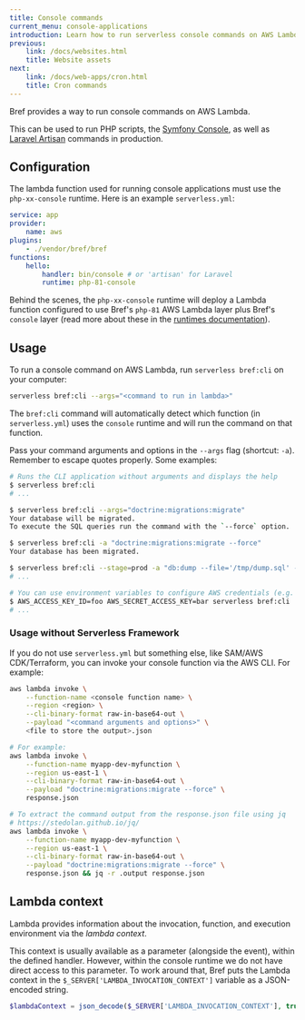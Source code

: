 ```yaml
---
title: Console commands
current_menu: console-applications
introduction: Learn how to run serverless console commands on AWS Lambda with Symfony Console or Laravel Artisan.
previous:
    link: /docs/websites.html
    title: Website assets
next:
    link: /docs/web-apps/cron.html
    title: Cron commands
---
```


Bref provides a way to run console commands on AWS Lambda.

This can be used to run PHP scripts, the [Symfony Console](https://symfony.com/doc/current/console.html), as well as [Laravel Artisan](https://laravel.com/docs/artisan) commands in production.

## Configuration

The lambda function used for running console applications must use the `php-xx-console` runtime. Here is an example `serverless.yml`:

```yaml
service: app
provider:
    name: aws
plugins:
    - ./vendor/bref/bref
functions:
    hello:
        handler: bin/console # or 'artisan' for Laravel
        runtime: php-81-console
```

Behind the scenes, the `php-xx-console` runtime will deploy a Lambda function configured to use Bref's `php-81` AWS Lambda layer plus Bref's `console` layer (read more about these in the [runtimes documentation](./README.md)).

## Usage

To run a console command on AWS Lambda, run `serverless bref:cli` on your computer:

```bash
serverless bref:cli --args="<command to run in lambda>"
```

The `bref:cli` command will automatically detect which function (in `serverless.yml`) uses the `console` runtime and will run the command on that function.

Pass your command arguments and options in the `--args` flag (shortcut: `-a`). Remember to escape quotes properly. Some examples:

```bash
# Runs the CLI application without arguments and displays the help
$ serverless bref:cli
# ...

$ serverless bref:cli --args="doctrine:migrations:migrate"
Your database will be migrated.
To execute the SQL queries run the command with the `--force` option.

$ serverless bref:cli -a "doctrine:migrations:migrate --force"
Your database has been migrated.

$ serverless bref:cli --stage=prod -a "db:dump --file='/tmp/dump.sql' --verbose"
# ...

# You can use environment variables to configure AWS credentials (e.g. in CI)
$ AWS_ACCESS_KEY_ID=foo AWS_SECRET_ACCESS_KEY=bar serverless bref:cli
# ...
```

### Usage without Serverless Framework

If you do not use `serverless.yml` but something else, like SAM/AWS CDK/Terraform, you can invoke your console function via the AWS CLI. For example:

```bash
aws lambda invoke \
    --function-name <console function name> \
    --region <region> \
    --cli-binary-format raw-in-base64-out \
    --payload "<command arguments and options>" \
    <file to store the output>.json

# For example:
aws lambda invoke \
    --function-name myapp-dev-myfunction \
    --region us-east-1 \
    --cli-binary-format raw-in-base64-out \
    --payload "doctrine:migrations:migrate --force" \
    response.json

# To extract the command output from the response.json file using jq
# https://stedolan.github.io/jq/
aws lambda invoke \
    --function-name myapp-dev-myfunction \
    --region us-east-1 \
    --cli-binary-format raw-in-base64-out \
    --payload "doctrine:migrations:migrate --force" \
    response.json && jq -r .output response.json
```

## Lambda context

Lambda provides information about the invocation, function, and execution environment via the *lambda context*.

This context is usually available as a parameter (alongside the event), within the defined handler.
However, within the console runtime we do not have direct access to this parameter.
To work around that, Bref puts the Lambda context in the `$_SERVER['LAMBDA_INVOCATION_CONTEXT']` variable as a JSON-encoded string.

```php
$lambdaContext = json_decode($_SERVER['LAMBDA_INVOCATION_CONTEXT'], true);
```
